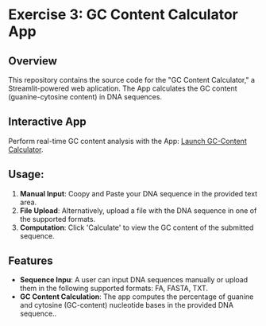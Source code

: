 # Exercise 3: GC Content Calculator App

## Overview
This repository contains the source code for the "GC Content Calculator," a Streamlit-powered web aplication. The App calculates the GC content (guanine-cytosine content) in DNA sequences.

## Interactive App
Perform real-time GC content analysis with the App: [Launch GC-Content Calculator](https://msdweekly-ymuqfp6jk5tuk9vs9inhet.streamlit.app/#or-upload-a-file). 

## Usage:
1. **Manual Input**: Coopy and Paste your DNA sequence in the provided text area.
2. **File Upload**: Alternatively, upload a file with the DNA sequence in one of the supported formats.
3. **Computation**: Click 'Calculate' to view the GC content of the submitted sequence.

## Features
- **Sequence Inpu**: A user can input DNA sequences manually or upload them in the following supported formats: FA, FASTA, TXT.
- **GC Content Calculation**: The app computes the percentage of guanine and cytosine (GC-content) nucleotide bases in the provided DNA sequence..
